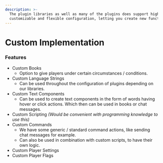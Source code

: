 ```yaml
---
description: >-
  The plugin libraries as well as many of the plugins does support highly
  customizable and flexible configuration, letting you create new functionality.
---
```


# Custom Implementation

### Features

* Custom Books
  * Option to give players under certain circumstances / conditions.
* Custom Language Strings
  * Can be used throughout the configuration of plugins depending on our libraries.
* Custom Text Components
  * Can be used to create text components in the form of words having hover or click actions. Which then can be used in books or chat messages.
* Custom Scripting _(Would be convenient with programming knowledge to use this)_
* Custom Commands
  * We have some generic / standard command actions, like sending chat messages for example.
  * Can also be used in combination with custom scripts, to have their own logic.
* Custom Player Settings
* Custom Player Flags
